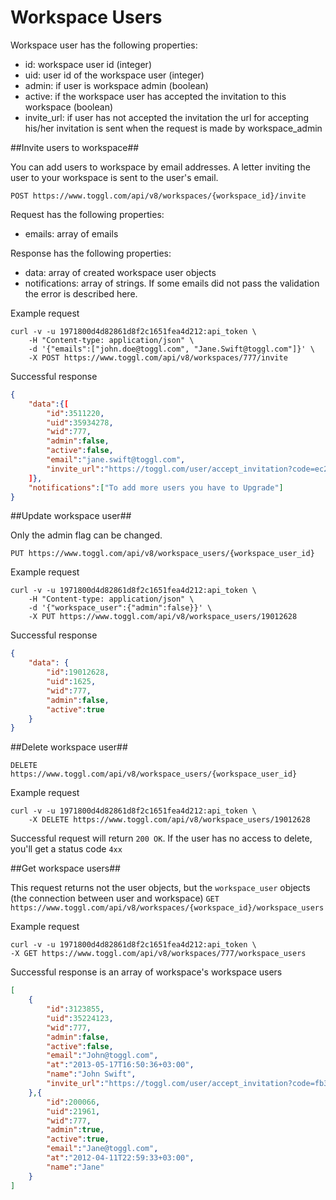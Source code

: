 Workspace Users
====================

Workspace user has the following properties:
* id: workspace user id (integer)
* uid: user id of the workspace user (integer)
* admin: if user is workspace admin (boolean)
* active: if the workspace user has accepted the invitation to this workspace (boolean)
* invite_url: if user has not accepted the invitation the url for accepting his/her invitation is sent when the request is made by workspace_admin

##Invite users to workspace##

You can add users to workspace by email addresses. A letter inviting the user to your workspace is sent to the user's email.

`POST https://www.toggl.com/api/v8/workspaces/{workspace_id}/invite`

Request has the following properties:
* emails: array of emails

Response has the following properties:
* data:  array of created workspace user objects
* notifications: array of strings. If some emails did not pass the validation the error is described here.


Example request

```shell
curl -v -u 1971800d4d82861d8f2c1651fea4d212:api_token \
	-H "Content-type: application/json" \
	-d '{"emails":["john.doe@toggl.com", "Jane.Swift@toggl.com"]}' \
	-X POST https://www.toggl.com/api/v8/workspaces/777/invite
```

Successful response
```json
{
	"data":{[
		"id":3511220,
		"uid":35934278,
		"wid":777,
		"admin":false,
		"active":false,
		"email":"jane.swift@toggl.com",
		"invite_url":"https://toggl.com/user/accept_invitation?code=ec2876e421234dfasd0fa1c55370d3940"
	]},
	"notifications":["To add more users you have to Upgrade"]
}
```


##Update workspace user##

Only the admin flag can be changed.

`PUT https://www.toggl.com/api/v8/workspace_users/{workspace_user_id}`

Example request

```shell
curl -v -u 1971800d4d82861d8f2c1651fea4d212:api_token \
	-H "Content-type: application/json" \
	-d '{"workspace_user":{"admin":false}}' \
	-X PUT https://www.toggl.com/api/v8/workspace_users/19012628
```


Successful response
```json
{
	"data": {
		"id":19012628,
		"uid":1625,
		"wid":777,
		"admin":false,
		"active":true
	}
}
```

##Delete workspace user##

`DELETE https://www.toggl.com/api/v8/workspace_users/{workspace_user_id}`

Example request
```shell
curl -v -u 1971800d4d82861d8f2c1651fea4d212:api_token \
	-X DELETE https://www.toggl.com/api/v8/workspace_users/19012628
```

Successful request will return `200 OK`. If the user has no access to delete, you'll get a status code `4xx`

##Get workspace users##

This request returns not the user objects, but the `workspace_user` objects (the connection between user and workspace)
`GET https://www.toggl.com/api/v8/workspaces/{workspace_id}/workspace_users`

Example request
```shell
curl -v -u 1971800d4d82861d8f2c1651fea4d212:api_token \
-X GET https://www.toggl.com/api/v8/workspaces/777/workspace_users
```

Successful response is an array of workspace's workspace users
```json
[
	{
		"id":3123855,
		"uid":35224123,
		"wid":777,
		"admin":false,
		"active":false,
		"email":"John@toggl.com",
		"at":"2013-05-17T16:50:36+03:00",
		"name":"John Swift",
		"invite_url":"https://toggl.com/user/accept_invitation?code=fb3ad3db5dasd123c2b529e3a519826"
	},{
		"id":200066,
		"uid":21961,
		"wid":777,
		"admin":true,
		"active":true,
		"email":"Jane@toggl.com",
		"at":"2012-04-11T22:59:33+03:00",
		"name":"Jane"
	}
]
```
